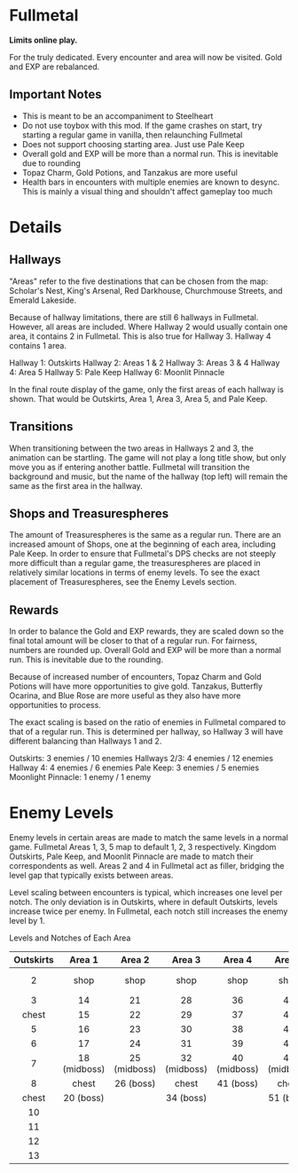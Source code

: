# Fullmetal

**Limits online play.**

For the truly dedicated.
Every encounter and area will now be visited. Gold and EXP are rebalanced.

## Important Notes
- This is meant to be an accompaniment to Steelheart
- Do not use toybox with this mod. If the game crashes on start, try starting a regular game in vanilla, then relaunching Fullmetal
- Does not support choosing starting area. Just use Pale Keep
- Overall gold and EXP will be more than a normal run. This is inevitable due to rounding
- Topaz Charm, Gold Potions, and Tanzakus are more useful
- Health bars in encounters with multiple enemies are known to desync. This is mainly a visual thing and shouldn't affect gameplay too much

# Details
## Hallways
"Areas" refer to the five destinations that can be chosen from the map: Scholar's Nest, King's Arsenal, Red Darkhouse, Churchmouse Streets, and Emerald Lakeside.

Because of hallway limitations, there are still 6 hallways in Fullmetal. However, all areas are included.
Where Hallway 2 would usually contain one area, it contains 2 in Fullmetal. This is also true for Hallway 3. Hallway 4 contains 1 area.

Hallway 1: Outskirts
Hallway 2: Areas 1 & 2
Hallway 3: Areas 3 & 4
Hallway 4: Area 5
Hallway 5: Pale Keep
Hallway 6: Moonlit Pinnacle

In the final route display of the game, only the first areas of each hallway is shown. That would be Outskirts, Area 1, Area 3, Area 5, and Pale Keep.

## Transitions
When transitioning between the two areas in Hallways 2 and 3, the animation can be startling.
The game will not play a long title show, but only move you as if entering another battle.
Fullmetal will transition the background and music, but the name of the hallway (top left) will remain the same as the first area in the hallway.

## Shops and Treasurespheres
The amount of Treasurespheres is the same as a regular run. There are an increased amount of Shops, one at the beginning of each area, including Pale Keep.
In order to ensure that Fullmetal's DPS checks are not steeply more difficult than a regular game, the treasurespheres are placed in relatively similar locations in terms of enemy levels.
To see the exact placement of Treasurespheres, see the Enemy Levels section.

## Rewards
In order to balance the Gold and EXP rewards, they are scaled down so the final total amount will be closer to that of a regular run. For fairness, numbers are rounded up.
Overall Gold and EXP will be more than a normal run. This is inevitable due to the rounding.

Because of increased number of encounters, Topaz Charm and Gold Potions will have more opportunities to give gold.
Tanzakus, Butterfly Ocarina, and Blue Rose are more useful as they also have more opportunities to process.

The exact scaling is based on the ratio of enemies in Fullmetal compared to that of a regular run.
This is determined per hallway, so Hallway 3 will have different balancing than Hallways 1 and 2.

Outskirts: 3 enemies / 10 enemies
Hallways 2/3: 4 enemies / 12 enemies
Hallway 4: 4 enemies / 6 enemies
Pale Keep: 3 enemies / 5 enemies
Moonlight Pinnacle: 1 enemy / 1 enemy

# Enemy Levels
Enemy levels in certain areas are made to match the same levels in a normal game.
Fullmetal Areas 1, 3, 5 map to default 1, 2, 3 respectively.
Kingdom Outskirts, Pale Keep, and Moonlit Pinnacle are made to match their correspondents as well.
Areas 2 and 4 in Fullmetal act as filler, bridging the level gap that typically exists between areas.

Level scaling between encounters is typical, which increases one level per notch.
The only deviation is in Outskirts, where in default Outskirts, levels increase twice per enemy.
In Fullmetal, each notch still increases the enemy level by 1.

Levels and Notches of Each Area

| Outskirts | Area 1       | Area 2       | Area 3       | Area 4       | Area 5       | Keep  | Pinnacle  |
|:---------:|:------------:|:------------:|:------------:|:------------:|:------------:|:-----:|:---------:|
| 2         | shop         | shop         | shop         | shop         | shop         | shop  | 68 (boss) |
| 3         | 14           | 21           | 28           | 36           | 45           | 63    |           |
| chest     | 15           | 22           | 29           | 37           | 46           | 64    |           |
| 5         | 16           | 23           | 30           | 38           | 47           | 65    |           |
| 6         | 17           | 24           | 31           | 39           | 48           | 66    |           |
| 7         | 18 (midboss) | 25 (midboss) | 32 (midboss) | 40 (midboss) | 49 (midboss) | 67    |           |
| 8         | chest        | 26 (boss)    | chest        | 41 (boss)    | chest        | chest |           |
| chest     | 20 (boss)    |              | 34 (boss)    |              | 51 (boss)    |       |           |
| 10        |              |              |              |              |              |       |           |
| 11        |              |              |              |              |              |       |           |
| 12        |              |              |              |              |              |       |           |
| 13        |              |              |              |              |              |       |           |
